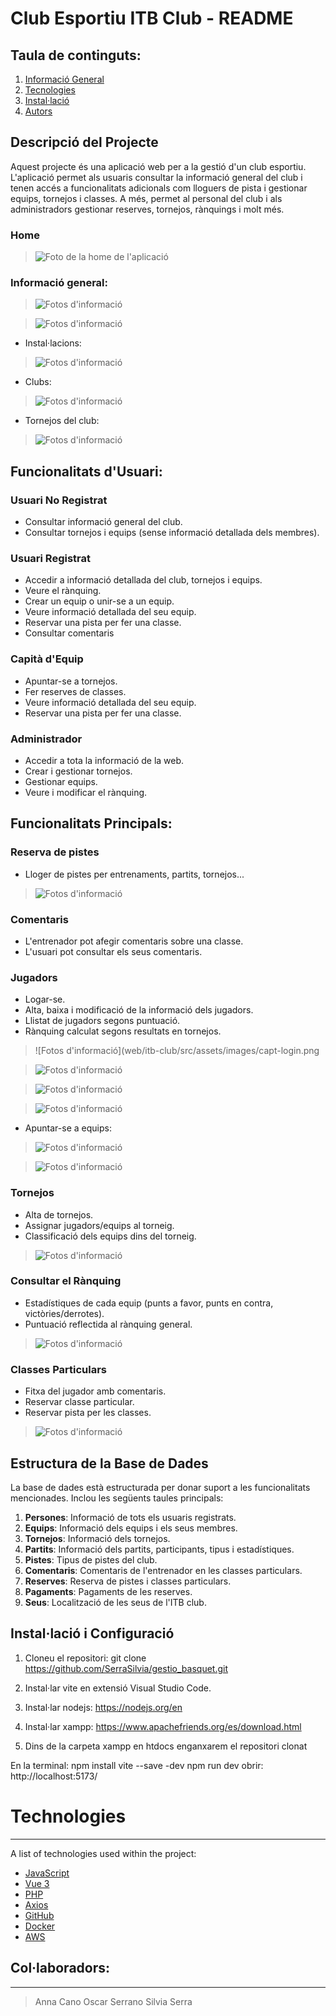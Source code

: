 # Club Esportiu ITB Club - README

## Taula de continguts:
1. [Informació General](#general-info)
2. [Tecnologies](#technologies)
3. [Instal·lació](#installation)
4. [Autors](#collaboration)
## Descripció del Projecte <a name="general-info"></a>

Aquest projecte és una aplicació web per a la gestió d'un club esportiu. 
L'aplicació permet als usuaris consultar la informació general del club i tenen accés a funcionalitats adicionals com lloguers de pista i gestionar
equips, tornejos i classes. 
A més, permet al personal del club i als administradors gestionar reserves, tornejos, rànquings i molt més.

### Home
>![Foto de la home de l'aplicació](web/itb-club/src/assets/images/capt-home.png)
### Informació general:
>![Fotos d'informació](web/itb-club/src/assets/images/capt-about.png)

>![Fotos d'informació](web/itb-club/src/assets/images/capt-about2.png)
- Instal·lacions:
  
>![Fotos d'informació](web/itb-club/src/assets/images/capt-facilities.png)
- Clubs:
  
>![Fotos d'informació](web/itb-club/src/assets/images/capt-clubs.png)
- Tornejos del club:
  
>![Fotos d'informació](web/itb-club/src/assets/images/capt-tournamentsTypes.png)

## Funcionalitats d'Usuari:

### Usuari No Registrat
- Consultar informació general del club.
- Consultar tornejos i equips (sense informació detallada dels membres).

### Usuari Registrat
- Accedir a informació detallada del club, tornejos i equips.
- Veure el rànquing.
- Crear un equip o unir-se a un equip.
- Veure informació detallada del seu equip.
- Reservar una pista per fer una classe.
- Consultar comentaris

### Capità d'Equip
- Apuntar-se a tornejos.
- Fer reserves de classes.
- Veure informació detallada del seu equip.
- Reservar una pista per fer una classe.

### Administrador
- Accedir a tota la informació de la web.
- Crear i gestionar tornejos.
- Gestionar equips.
- Veure i modificar el rànquing.


## Funcionalitats Principals:

### Reserva de pistes
- Lloger de pistes per entrenaments, partits, tornejos...
>![Fotos d'informació](web/itb-club/src/assets/images/capt-bookings.png)

### Comentaris
- L'entrenador pot afegir comentaris sobre una classe.
- L'usuari pot consultar els seus comentaris.

### Jugadors
- Logar-se.
- Alta, baixa i modificació de la informació dels jugadors.
- Llistat de jugadors segons puntuació.
- Rànquing calculat segons resultats en tornejos.

>![Fotos d'informació](web/itb-club/src/assets/images/capt-login.png

>![Fotos d'informació](web/itb-club/src/assets/images/capt-updateProfile.png)

>![Fotos d'informació](web/itb-club/src/assets/images/capt-profileUpdated.png)

>![Fotos d'informació](web/itb-club/src/assets/images/capt-tournamentsInfo.png)

- Apuntar-se a equips:

>![Fotos d'informació](web/itb-club/src/assets/images/capt-teamps.JPG)

>![Fotos d'informació](web/itb-club/src/assets/images/capt-teamps.png)


### Tornejos
- Alta de tornejos.
- Assignar jugadors/equips al torneig.
- Classificació dels equips dins del torneig.

>![Fotos d'informació](web/itb-club/src/assets/images/capt-tournamentsInfo.png)

### Consultar el Rànquing
- Estadístiques de cada equip (punts a favor, punts en contra, victòries/derrotes).
- Puntuació reflectida al rànquing general.

>![Fotos d'informació](web/itb-club/src/assets/images/capt-rankings.png)

### Classes Particulars
- Fitxa del jugador amb comentaris.
- Reservar classe particular.
- Reservar pista per les classes.
  
>![Fotos d'informació](web/itb-club/src/assets/images/capt-training.JPG)


## Estructura de la Base de Dades

La base de dades està estructurada per donar suport a les funcionalitats mencionades. Inclou les següents taules principals:

1. **Persones**: Informació de tots els usuaris registrats.
2. **Equips**: Informació dels equips i els seus membres.
3. **Tornejos**: Informació dels tornejos.
4. **Partits**: Informació dels partits, participants, tipus i estadístiques.
5. **Pistes**: Tipus de pistes del club.
6. **Comentaris**: Comentaris de l'entrenador en les classes particulars.
7. **Reserves**: Reserva de pistes i classes particulars.
8. **Pagaments**: Pagaments de les reserves.
9. **Seus**: Localització de les seus de l'ITB club.


## Instal·lació i Configuració <a name="installation"></a>

1. Cloneu el repositori:
   git clone <https://github.com/SerraSilvia/gestio_basquet.git>

2. Instal·lar vite en extensió Visual Studio Code.

3. Instal·lar nodejs: https://nodejs.org/en

4. Instal·lar xampp: https://www.apachefriends.org/es/download.html

5. Dins de la carpeta xampp en htdocs enganxarem el repositori clonat

En la terminal:
npm install vite --save -dev
npm run dev
obrir:  http://localhost:5173/

# Technologies <a name="technologies"></a>
***
A list of technologies used within the project:
* [JavaScript](https://developer.mozilla.org/es/docs/Web/JavaScript)
* [Vue 3](https://es.vuejs.org/v2/guide/)
* [PHP](https://www.php.net/manual/es/index.php)
* [Axios](https://axios-http.com/es/docs/intro)
* [GitHub](https://docs.github.com/es)
* [Docker](https://docs.docker.com/)
* [AWS](https://docs.aws.amazon.com/es_es/)

## Col·laboradors: <a name="collaboration"></a>
***
> Anna Cano 
> Oscar Serrano
> Silvia Serra
